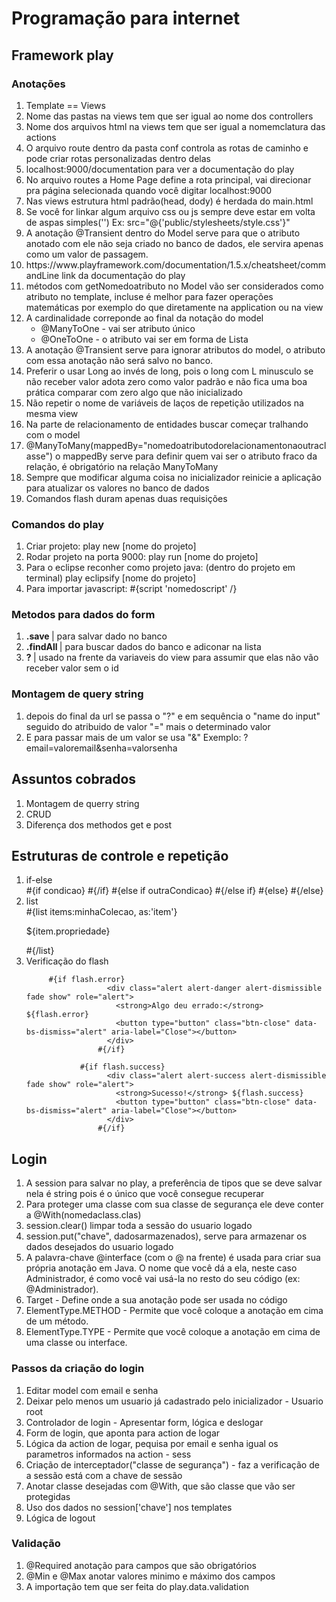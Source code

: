# Programação para internet
## Framework play

### Anotações 
<ol>
<li>Template == Views</li>
<li>Nome das pastas na views tem que ser igual ao nome dos controllers</li>
<li>Nome dos arquivos html na views tem que ser igual a nomemclatura das actions</li>
<li>O arquivo route dentro da pasta conf controla as rotas de caminho e pode criar rotas personalizadas dentro delas</li>
<li>localhost:9000/documentation para ver a documentação do play</li>
<li>No arquivo routes a Home Page define a rota principal, vai direcionar pra página selecionada quando você digitar localhost:9000</li>
<li>Nas views estrutura html padrão(head, dody) é herdada do main.html</li>
<li>Se você for linkar algum arquivo css ou js sempre deve estar em volta de aspas simples('') Ex: src="@{'public/stylesheets/style.css'}"</li>
<li>A anotação @Transient dentro do Model serve para que o atributo anotado com ele não seja criado no banco de dados, ele servira apenas como um valor de passagem.</li>
<li> https://www.playframework.com/documentation/1.5.x/cheatsheet/commandLine link da documentação do play</li>
<li> métodos com getNomedoatributo no Model vão ser considerados como atributo no template, incluse é melhor para fazer operações matemáticas por exemplo do que diretamente na application ou na view </li>
<li> 
  A cardinalidade correponde ao final da notação do model
  <ul>
    <li>@ManyToOne - vai ser atributo único</li>
     <li>@OneToOne - o atributo vai ser em forma de Lista</li>
  </ul>
</li>
<li>A anotação @Transient serve para ignorar atributos do model, o atributo com essa anotação não será salvo no banco.</li>
<li>Preferir o usar Long ao invés de long, pois o long com L minusculo se não receber valor adota zero como valor padrão e não fica uma boa prática comparar com zero algo que não inicializado</li>
<li>Não repetir o nome de variáveis de laços de repetição utilizados na mesma view</li>
<li>Na parte de relacionamento de entidades buscar começar tralhando com o model</li>
<li>@ManyToMany(mappedBy="nomedoatributodorelacionamentonaoutraclasse") o mappedBy serve para definir quem vai ser o atributo fraco da relação, é obrigatório na relação ManyToMany</li>
<li>Sempre que modificar alguma coisa no inicializador reinicie a aplicação para atualizar os valores no banco de dados</li>
<li>Comandos flash duram apenas duas requisições</li>
	
</ol>

### Comandos do play
<ol>
  <li>Criar projeto: play new [nome do projeto]</li>
  <li>Rodar projeto na porta 9000: play run [nome do projeto]</li>
  <li>Para o eclipse reconher como projeto java: (dentro do projeto em terminal) play eclipsify [nome do projeto]</li>
  <li>Para importar javascript: #{script 'nomedoscript' /}</li>
</ol>

### Metodos para dados do form 
<ol>
  <li><strong>.save </strong>| para salvar dado no banco</li>
  <li><strong>.findAll </strong>| para buscar dados do banco e adiconar na lista</li>
  <li><strong>? </strong>| usado na frente da variaveis do view para assumir que elas não vão receber valor sem o id</li>
</ol>

### Montagem de query string
<ol>
  <li>depois do final da url se passa o "?" e em sequência o "name do input" seguido do atribuido de valor "=" mais o determinado valor </li>
  <li>E para passar mais de um valor se usa "&" Exemplo: ?email=valoremail&senha=valorsenha</li>
</ol>

## Assuntos cobrados
<ol>
  <li>Montagem de querry string </li>
  <li>CRUD</li>
  <li>Diferença dos methodos get e post</li>
</ol>

## Estruturas de controle e repetição
<ol>
  <li>
    if-else
  </li>
  #{if condicao}
    #{/if}
#{else if outraCondicao}
    #{/else if}
#{else}
    #{/else}

  <li>
    list
  </li>
  #{list items:minhaColecao, as:'item'}
    <p>${item.propriedade}</p>#{/list}

  <li>Verificação do flash</li>
  	   
         #{if flash.error}
					  <div class="alert alert-danger alert-dismissible fade show" role="alert">
					    <strong>Algo deu errado:</strong> ${flash.error}
					    <button type="button" class="btn-close" data-bs-dismiss="alert" aria-label="Close"></button>
					  </div>
					#{/if}
		    		
		    	#{if flash.success}
					  <div class="alert alert-success alert-dismissible fade show" role="alert">
					    <strong>Sucesso!</strong> ${flash.success}
					    <button type="button" class="btn-close" data-bs-dismiss="alert" aria-label="Close"></button>
					  </div>
					#{/if}
</ol>

## Login 
<ol> 
	<li>A session para salvar no play, a preferência de tipos que se deve salvar nela é string pois é o único que você consegue recuperar</li>
	<li>Para proteger uma classe com sua classe de segurança ele deve conter a @With(nomedaclass.clas)</li>
	<li>session.clear() limpar toda a sessão do usuario logado</li>
	<li>session.put("chave", dadosarmazenados), serve para armazenar os dados desejados do usuario logado</li>
	<li> A palavra-chave @interface (com o @ na frente) é usada para criar sua própria anotação em Java. O nome que você dá a ela, neste caso Administrador, é como você vai usá-la no resto do seu código (ex: @Administrador).</li>
	<li>Target - Define onde a sua anotação pode ser usada no código</li>
	<li>ElementType.METHOD - Permite que você coloque a anotação em cima de um método.</li>
	<li>ElementType.TYPE -  Permite que você coloque a anotação em cima de uma classe ou interface.</li>
</ol>

### Passos da criação do login
<ol>
	<li>Editar model com email e senha</li>
	<li>Deixar pelo menos um usuario já cadastrado pelo inicializador - Usuario root</li>
	<li>Controlador de login - Apresentar form, lógica e deslogar</li>
	<li>Form de login, que aponta para action de logar</li>
	<li>Lógica da action de logar, pequisa por email e senha igual os parametros informados na action - sess</li>
	<li>Criação de interceptador("classe de segurança") - faz a verificação de a sessão está com a chave de sessão</li>
	<li>Anotar classe desejadas com @With, que são classe que vão ser protegidas</li>
	<li>Uso dos dados no session['chave'] nos templates</li>
	<li>Lógica de logout</li>
</ol>

### Validação 
<ol>
	<li>@Required anotação para campos que são obrigatórios</li>
	<li>@Min e @Max anotar valores minimo e máximo dos campos</li>
	<li>A importação tem que ser feita do play.data.validation</li>
</ol>
